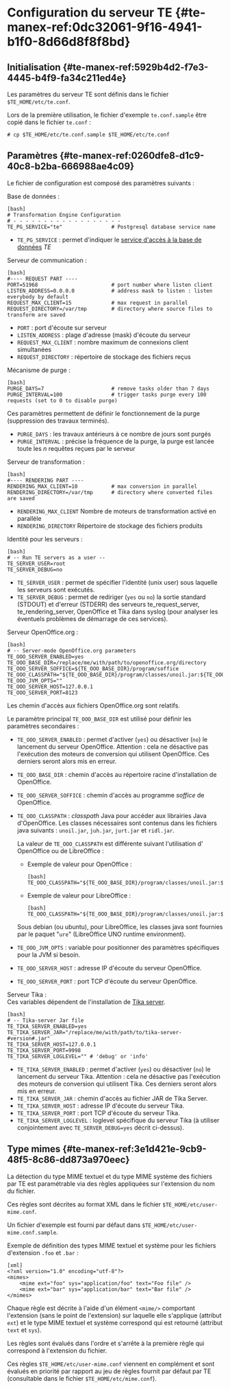 # Configuration du serveur TE {#te-manex-ref:0dc32061-9f16-4941-b1f0-8d66d8f8f8bd}

## Initialisation {#te-manex-ref:5929b4d2-f7e3-4445-b4f9-fa34c211ed4e}

Les paramètres du serveur TE sont définis dans le fichier `$TE_HOME/etc/te.conf`.

Lors de la première utilisation, le fichier d'exemple `te.conf.sample` être
copié dans le fichier `te.conf` :

    # cp $TE_HOME/etc/te.conf.sample $TE_HOME/etc/te.conf


## Paramètres {#te-manex-ref:0260dfe8-d1c9-40c8-b2ba-666988ae4c09}

Le fichier de configuration est composé des paramètres suivants :


Base de données 
:  

    [bash]
    # Transformation Engine Configuration
    # - - - - - - - - - - - - - - - - - -
    TE_PG_SERVICE="te"                # Postgresql database service name

* `TE_PG_SERVICE` : permet d'indiquer le [service d'accès à la base de données](#te-manex-ref:f6506413-f567-4b5f-b964-510570653886) *TE*

Serveur de communication 
:  

    [bash]
    #---- REQUEST PART ----
    PORT=51968                        # port number where listen client
    LISTEN_ADDRESS=0.0.0.0            # address mask to listen : listen everybody by default
    REQUEST_MAX_CLIENT=15             # max request in parallel 
    REQUEST_DIRECTORY=/var/tmp        # directory where source files to transform are saved

* `PORT` : port d'écoute sur serveur
* `LISTEN_ADDRESS` : plage d'adresse (mask) d'écoute du serveur
* `REQUEST_MAX_CLIENT` : nombre maximum de connexions client simultanées
* `REQUEST_DIRECTORY` : répertoire de stockage des fichiers reçus

Mécanisme de purge 
:  

    [bash]
    PURGE_DAYS=7                      # remove tasks older than 7 days
    PURGE_INTERVAL=100                # trigger tasks purge every 100 requests (set to 0 to disable purge)

Ces paramètres permettent de définir le fonctionnement de la purge (suppression des travaux terminés).

* `PURGE_DAYS` : les travaux antérieurs à ce nombre de jours sont purgés
* `PURGE_INTERVAL` : précise la fréquence de la purge, la purge est lancée toute les _n_ requêtes reçues par le serveur

Serveur de transformation 
:  

    [bash]
    #---- RENDERING PART ----
    RENDERING_MAX_CLIENT=10           # max conversion in parallel 
    RENDERING_DIRECTORY=/var/tmp      # directory where converted files are saved

* `RENDERING_MAX_CLIENT` Nombre de moteurs de transformation activé en parallèle 
* `RENDERING_DIRECTORY`  Répertoire de stockage des fichiers produits

Identité pour les serveurs 
:  

    [bash]
    # -- Run TE servers as a user --
    TE_SERVER_USER=root
    TE_SERVER_DEBUG=no

* `TE_SERVER_USER` : permet de spécifier l'identité (unix user) sous laquelle les serveurs sont exécutés.
* `TE_SERVER_DEBUG` : permet de rediriger (`yes` ou `no`) la sortie standard
  (STDOUT) et d'erreur (STDERR) des serveurs te_request_server,
  te_rendering_server, OpenOffice et Tika dans syslog (pour analyser les
  éventuels problèmes de démarrage de ces services).

Serveur OpenOffice.org 
:   

    [bash]
    # -- Server-mode OpenOffice.org parameters
    TE_OOO_SERVER_ENABLED=yes
    TE_OOO_BASE_DIR=/replace/me/with/path/to/openoffice.org/directory
    TE_OOO_SERVER_SOFFICE=${TE_OOO_BASE_DIR}/program/soffice
    TE_OOO_CLASSPATH="${TE_OOO_BASE_DIR}/program/classes/unoil.jar:${TE_OOO_BASE_DIR}/program/classes/juh.jar:${TE_OOO_BASE_DIR}/program/classes/jurt.jar:${TE_OOO_BASE_DIR}/program/classes/ridl.jar"
    TE_OOO_JVM_OPTS=""
    TE_OOO_SERVER_HOST=127.0.0.1
    TE_OOO_SERVER_PORT=8123

Les chemin d'accès aux fichiers OpenOffice.org sont relatifs.  

Le paramètre principal `TE_OOO_BASE_DIR` est utilisé pour définir les paramètres
secondaires :

* `TE_OOO_SERVER_ENABLED` : permet d'activer (`yes`) ou désactiver (`no`) le
  lancement du serveur OpenOffice. Attention : cela ne désactive pas
  l'exécution des moteurs de conversion qui utilisent OpenOffice. Ces derniers
  seront alors mis en erreur.

* `TE_OOO_BASE_DIR` : chemin d'accès au répertoire racine d'installation de
  OpenOffice.

* `TE_OOO_SERVER_SOFFICE` : chemin d'accès au programme *soffice* de
  OpenOffice.

* `TE_OOO_CLASSPATH` :  _classpath_ Java pour accéder aux librairies Java
  d'OpenOffice. Les classes nécessaires sont contenus dans les fichiers java suivants :
  `unoil.jar`, `juh.jar`, `jurt.jar` et `ridl.jar`.
  
  La valeur de `TE_OOO_CLASSPATH` est différente suivant l'utilisation d'
  OpenOffice ou de LibreOffice :
  
  * Exemple de valeur pour OpenOffice :
    
        [bash]
        TE_OOO_CLASSPATH="${TE_OOO_BASE_DIR}/program/classes/unoil.jar:${TE_OOO_BASE_DIR}/program/classes/juh.jar:${TE_OOO_BASE_DIR}/program/classes/jurt.jar:${TE_OOO_BASE_DIR}/program/classes/ridl.jar"
  
  * Exemple de valeur pour LibreOffice :
    
        [bash]
        TE_OOO_CLASSPATH="${TE_OOO_BASE_DIR}/program/classes/unoil.jar:${TE_OOO_BASE_DIR}/ure/share/java/juh.jar:${TE_OOO_BASE_DIR}/ure/share/java/jurt.jar:${TE_OOO_BASE_DIR}/ure/share/java/ridl.jar"

  Sous debian (ou ubuntu), pour LibreOffice, les classes java sont fournies par 
  le paquet "`ure`" (LibreOffice UNO runtime environment).

* `TE_OOO_JVM_OPTS` : variable pour positionner des paramètres spécifiques pour
  la JVM si besoin.

* `TE_OOO_SERVER_HOST` : adresse IP d'écoute du serveur OpenOffice.

* `TE_OOO_SERVER_PORT` : port TCP d'écoute du serveur OpenOffice.

Serveur Tika
:   
  Ces variables dépendent de l'installation de [Tika server][tikaserver].

    [bash]
    # -- Tika-server Jar file
    TE_TIKA_SERVER_ENABLED=yes
    TE_TIKA_SERVER_JAR="/replace/me/with/path/to/tika-server-#version#.jar"
    TE_TIKA_SERVER_HOST=127.0.0.1
    TE_TIKA_SERVER_PORT=9998
    TE_TIKA_SERVER_LOGLEVEL="" # 'debug' or 'info'

* `TE_TIKA_SERVER_ENABLED` : permet d'activer (`yes`) ou désactiver (`no`) le
  lancement du serveur Tika. Attention : cela ne désactive pas l'exécution des
  moteurs de conversion qui utilisent Tika. Ces derniers seront alors mis en
  erreur.
* `TE_TIKA_SERVER_JAR` : chemin d'accès au fichier JAR de Tika Server.
* `TE_TIKA_SERVER_HOST` : adresse IP d'écoute du serveur Tika.
* `TE_TIKA_SERVER_PORT` : port TCP d'écoute du serveur Tika.
* `TE_TIKA_SERVER_LOGLEVEL` : loglevel spécifique du serveur Tika (à utiliser
  conjointement avec `TE_SERVER_DEBUG=yes` décrit ci-dessus).

## Type mimes  {#te-manex-ref:3e1d421e-9cb9-48f5-8c86-dd873a970eec}

La détection du type MIME textuel et du type MIME système des fichiers par TE
est paramétrable via des règles appliquées sur l'extension du nom du fichier.

Ces règles sont décrites au format XML dans le fichier
`$TE_HOME/etc/user-mime.conf`.

Un fichier d'exemple est fourni par défaut dans
`$TE_HOME/etc/user-mime.conf.sample`.

Exemple de définition des types MIME textuel et système pour les fichiers
d'extension `.foo` et `.bar` :

    [xml]
    <?xml version="1.0" encoding="utf-8"?>
    <mimes>
        <mime ext="foo" sys="application/foo" text="Foo file" />
        <mime ext="bar" sys="application/bar" text="Bar file" />
    </mimes>

Chaque règle est décrite à l'aide d'un élément `<mime/>` comportant l'extension
(sans le point de l'extension) sur laquelle elle s'applique (attribut `ext`) et
le type MIME textuel et système correspond qui est retourné (attribut `text` et
`sys`).

Les règles sont évalués dans l'ordre et s'arrête à la première règle qui
correspond à l'extension du fichier.

Ces règles `$TE_HOME/etc/user-mime.conf` viennent en complément et sont évalués
en priorité par rapport au jeu de règles fournit par défaut par TE (consultable
dans le fichier `$TE_HOME/etc/mime.conf`).

<!-- links -->

[tikaserver]:  #tika-server